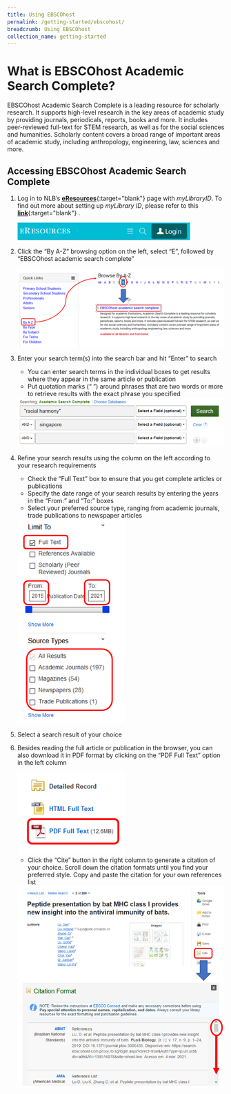 ```yaml
---
title: Using EBSCOhost
permalink: /getting-started/ebscohost/
breadcrumb: Using EBSCOhost
collection_name: getting-started
---
```


# **What is EBSCOhost Academic Search Complete?**

EBSCOhost Academic Search Complete is a leading resource for scholarly research. It supports high-level research in the key areas of academic study by providing journals, periodicals, reports, books and more. It includes peer-reviewed full-text for STEM research, as well as for the social sciences and humanities. Scholarly content covers a broad range of important areas of academic study, including anthropology, engineering, law, sciences and more.

## **Accessing EBSCOhost Academic Search Complete**

1. Log in to NLB’s [**eResources**](https://eresources.nlb.gov.sg/main){:target="blank"} page with *myLibraryID*. To find out more about setting up *myLibrary ID*, please refer to this [**link**](https://go.gov.sg/mylibraryid){:target="blank"} .

   <img src="\images\getting-started\eresources-1_Login.png" style="width:400px;" />

2. Click the “By A-Z” browsing option on the left, select “E”, followed by “EBSCOhost academic search complete”

   <img src="\images\getting-started\ebscohost-2-Accessing.png" style="width:500px;" />

3. Enter your search term(s) into the search bar and hit “Enter” to search

   - You can enter search terms in the individual boxes to get results where they appear in the same article or publication
   - Put quotation marks (“ ”) around phrases that are two words or more to retrieve results with the exact phrase you specified
   
   <img src="/images\getting-started\ebscohost-3-Search_Fields.png" style="width:500px;" />
   
4. Refine your search results using the column on the left according to your research requirements 

   - Check the “Full Text” box to ensure that you get complete articles or publications
   - Specify the date range of your search results by entering the years in the “From:” and “To:” boxes
   - Select your preferred source type, ranging from academic journals, trade publications to newspaper articles

   <img src="/images\getting-started\ebscohost-4-Source_Types.png" style="width:250px;" />

5. Select a search result of your choice

6. Besides reading the full article or publication in the browser, you can also download it in PDF format by clicking on the “PDF Full Text” option in the left column

   <img src="/images\getting-started\ebscohost-6a-pdf.png" style="width:250px;" />

   - Click the “Cite” button in the right column to generate a citation of your choice. Scroll down the citation formats until you find your preferred style. Copy and paste the citation for your own references list

   <img src="/images\getting-started\ebscohost-6b-Citation.png" style="width:500px;" />